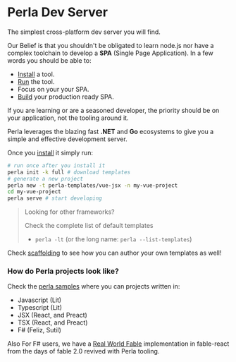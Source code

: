 [esbuild]: https://esbuild.github.io/
[skypack]: https://www.skypack.dev/
[jspm]: https://jspm.org/docs/cdn
[unpkg]: https://unpkg.com/
[install]: /#/content/install
[run]: /#/docs/features/development
[build]: /#/docs/features/cli
[jsx]: /#/docs/build/jsx-tsx
[tsx]: /#/docs/build/jsx-tsx
[import maps]: /#/content/import-maps
[perla samples]: https://github.com/AngelMunoz/perla-templates
[real world fable]: https://github.com/AngelMunoz/real-world-fable
[scaffolding]: /#/docs/features/scaffolding

# Perla Dev Server

The simplest cross-platform dev server you will find.

Our Belief is that you shouldn't be obligated to learn node.js nor have a complex toolchain to develop a **SPA** (Single Page Application). In a few words you should be able to:

- [Install] a tool.
- [Run] the tool.
- Focus on your your SPA.
- [Build] your production ready SPA.

If you are learning or are a seasoned developer, the priority should be on your application, not the tooling around it.

Perla leverages the blazing fast **.NET** and **Go** ecosystems to give you a simple and effective development server.

Once you [install] it simply run:

```sh
# run once after you install it
perla init -k full # download templates
# generate a new project
perla new -t perla-templates/vue-jsx -n my-vue-project
cd my-vue-project
perla serve # start developing
```

> Looking for other frameworks?
>
> Check the complete list of default templates
>
> - `perla -lt` (or the long name: `perla --list-templates`)

Check [scaffolding] to see how you can author your own templates as well!

### How do Perla projects look like?

Check the [perla samples] where you can projects written in:

- Javascript (Lit)
- Typescript (Lit)
- JSX (React, and Preact)
- TSX (React, and Preact)
- F# (Feliz, Sutil)

Also For F# users, we have a [Real World Fable] implementation in fable-react from the days of fable 2.0 revived with Perla tooling.
